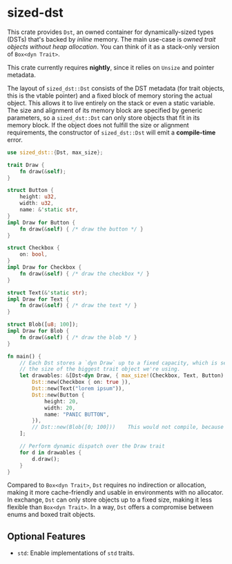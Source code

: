 # sized-dst

This crate provides `Dst`, an owned container for dynamically-sized types (DSTs) that's backed by *inline* memory. The main use-case is *owned trait objects without heap allocation*. You can think of it as a stack-only version of `Box<dyn Trait>`.

This crate currently requires **nightly**, since it relies on `Unsize` and pointer metadata.

The layout of `sized_dst::Dst` consists of the DST metadata (for trait objects, this is the vtable pointer) and a fixed block of memory storing the actual object. This allows it to live entirely on the stack or even a static variable. The size and alignment of its memory block are specified by generic parameters, so a `sized_dst::Dst` can only store objects that fit in its memory block. If the object does not fulfill the size or alignment requirements, the constructor of `sized_dst::Dst` will emit a **compile-time** error.

```rust
use sized_dst::{Dst, max_size};

trait Draw {
    fn draw(&self);
}

struct Button {
    height: u32,
    width: u32,
    name: &'static str,
}
impl Draw for Button {
    fn draw(&self) { /* draw the button */ }
}

struct Checkbox {
    on: bool,
}
impl Draw for Checkbox {
    fn draw(&self) { /* draw the checkbox */ }
}

struct Text(&'static str);
impl Draw for Text {
    fn draw(&self) { /* draw the text */ }
}

struct Blob([u8; 100]);
impl Draw for Blob {
    fn draw(&self) { /* draw the blob */ }
}

fn main() {
    // Each Dst stores a `dyn Draw` up to a fixed capacity, which is set via `max_size` to
    // the size of the biggest trait object we're using.
    let drawables: &[Dst<dyn Draw, { max_size!(Checkbox, Text, Button) }>] = &[
        Dst::new(Checkbox { on: true }),
        Dst::new(Text("lorem ipsum")),
        Dst::new(Button {
            height: 20,
            width: 20,
            name: "PANIC BUTTON",
        }),
        // Dst::new(Blob([0; 100]))    This would not compile, because Blob doesn't fit in Dst
    ];

    // Perform dynamic dispatch over the Draw trait
    for d in drawables {
        d.draw();
    }
}
```

Compared to `Box<dyn Trait>`, `Dst` requires no indirection or allocation, making it more cache-friendly and usable in environments with no allocator. In exchange, `Dst` can only store objects up to a fixed size, making it less flexible than `Box<dyn Trait>`. In a way, `Dst` offers a compromise between enums and boxed trait objects.

## Optional Features

- `std`: Enable implementations of `std` traits.

